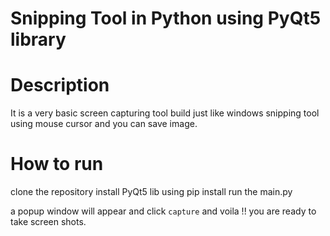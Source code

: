 # Snipping Tool in Python using PyQt5 library

# Description
It is a very basic screen capturing tool build just like windows snipping tool
using mouse cursor and you can save image.

# How to run 

clone the repository 
install PyQt5 lib using pip install
run the main.py 


a popup window will appear and click `capture`
and voila !! you are ready to take screen shots.

